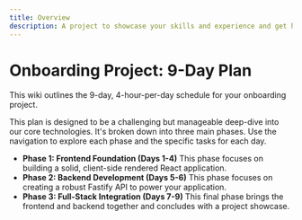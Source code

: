 ```yaml
---
title: Overview
description: A project to showcase your skills and experience and get hands-on experience with our stack.
---
```


# Onboarding Project: 9-Day Plan

This wiki outlines the 9-day, 4-hour-per-day schedule for your onboarding project.

This plan is designed to be a challenging but manageable deep-dive into our core technologies. It's broken down into three main phases. Use the navigation to explore each phase and the specific tasks for each day.

- **Phase 1: Frontend Foundation (Days 1-4)**
This phase focuses on building a solid, client-side rendered React application.
- **Phase 2: Backend Development (Days 5-6)**
This phase focuses on creating a robust Fastify API to power your application.
- **Phase 3: Full-Stack Integration (Days 7-9)**
This final phase brings the frontend and backend together and concludes with a project showcase.
